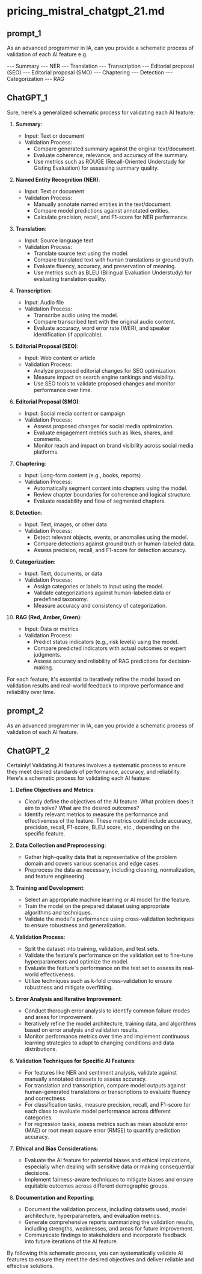 
# pricing_mistral_chatgpt_21.md

## prompt_1
As an advanced programmer in IA, can you provide a schematic process of validation of each AI feature e.g.

--- Summary
--- NER
--- Translation
--- Transcription
--- Editorial proposal (SEO)
--- Editorial proposal (SMO)
--- Chaptering
--- Detection
--- Categorization
--- RAG


## ChatGPT_1


Sure, here's a generalized schematic process for validating each AI feature:

1. **Summary**:
   - Input: Text or document
   - Validation Process:
     - Compare generated summary against the original text/document.
     - Evaluate coherence, relevance, and accuracy of the summary.
     - Use metrics such as ROUGE (Recall-Oriented Understudy for Gisting Evaluation) for assessing summary quality.

2. **Named Entity Recognition (NER)**:
   - Input: Text or document
   - Validation Process:
     - Manually annotate named entities in the text/document.
     - Compare model predictions against annotated entities.
     - Calculate precision, recall, and F1-score for NER performance.

3. **Translation**:
   - Input: Source language text
   - Validation Process:
     - Translate source text using the model.
     - Compare translated text with human translations or ground truth.
     - Evaluate fluency, accuracy, and preservation of meaning.
     - Use metrics such as BLEU (Bilingual Evaluation Understudy) for evaluating translation quality.

4. **Transcription**:
   - Input: Audio file
   - Validation Process:
     - Transcribe audio using the model.
     - Compare transcribed text with the original audio content.
     - Evaluate accuracy, word error rate (WER), and speaker identification (if applicable).

5. **Editorial Proposal (SEO)**:
   - Input: Web content or article
   - Validation Process:
     - Analyze proposed editorial changes for SEO optimization.
     - Measure impact on search engine rankings and visibility.
     - Use SEO tools to validate proposed changes and monitor performance over time.

6. **Editorial Proposal (SMO)**:
   - Input: Social media content or campaign
   - Validation Process:
     - Assess proposed changes for social media optimization.
     - Evaluate engagement metrics such as likes, shares, and comments.
     - Monitor reach and impact on brand visibility across social media platforms.

7. **Chaptering**:
   - Input: Long-form content (e.g., books, reports)
   - Validation Process:
     - Automatically segment content into chapters using the model.
     - Review chapter boundaries for coherence and logical structure.
     - Evaluate readability and flow of segmented chapters.

8. **Detection**:
   - Input: Text, images, or other data
   - Validation Process:
     - Detect relevant objects, events, or anomalies using the model.
     - Compare detections against ground truth or human-labeled data.
     - Assess precision, recall, and F1-score for detection accuracy.

9. **Categorization**:
   - Input: Text, documents, or data
   - Validation Process:
     - Assign categories or labels to input using the model.
     - Validate categorizations against human-labeled data or predefined taxonomy.
     - Measure accuracy and consistency of categorization.

10. **RAG (Red, Amber, Green)**:
    - Input: Data or metrics
    - Validation Process:
      - Predict status indicators (e.g., risk levels) using the model.
      - Compare predicted indicators with actual outcomes or expert judgments.
      - Assess accuracy and reliability of RAG predictions for decision-making.

For each feature, it's essential to iteratively refine the model based on validation results and real-world feedback to improve performance and reliability over time.


## prompt_2
As an advanced programmer in IA, can you provide a schematic process of validation of each AI feature.

## ChatGPT_2
Certainly! Validating AI features involves a systematic process to ensure they meet desired standards of performance, accuracy, and reliability. Here's a schematic process for validating each AI feature:

1. **Define Objectives and Metrics**:
   - Clearly define the objectives of the AI feature. What problem does it aim to solve? What are the desired outcomes?
   - Identify relevant metrics to measure the performance and effectiveness of the feature. These metrics could include accuracy, precision, recall, F1-score, BLEU score, etc., depending on the specific feature.

2. **Data Collection and Preprocessing**:
   - Gather high-quality data that is representative of the problem domain and covers various scenarios and edge cases.
   - Preprocess the data as necessary, including cleaning, normalization, and feature engineering.

3. **Training and Development**:
   - Select an appropriate machine learning or AI model for the feature.
   - Train the model on the prepared dataset using appropriate algorithms and techniques.
   - Validate the model's performance using cross-validation techniques to ensure robustness and generalization.

4. **Validation Process**:
   - Split the dataset into training, validation, and test sets.
   - Validate the feature's performance on the validation set to fine-tune hyperparameters and optimize the model.
   - Evaluate the feature's performance on the test set to assess its real-world effectiveness.
   - Utilize techniques such as k-fold cross-validation to ensure robustness and mitigate overfitting.

5. **Error Analysis and Iterative Improvement**:
   - Conduct thorough error analysis to identify common failure modes and areas for improvement.
   - Iteratively refine the model architecture, training data, and algorithms based on error analysis and validation results.
   - Monitor performance metrics over time and implement continuous learning strategies to adapt to changing conditions and data distributions.

6. **Validation Techniques for Specific AI Features**:
   - For features like NER and sentiment analysis, validate against manually annotated datasets to assess accuracy.
   - For translation and transcription, compare model outputs against human-generated translations or transcriptions to evaluate fluency and correctness.
   - For classification tasks, measure precision, recall, and F1-score for each class to evaluate model performance across different categories.
   - For regression tasks, assess metrics such as mean absolute error (MAE) or root mean square error (RMSE) to quantify prediction accuracy.

7. **Ethical and Bias Considerations**:
   - Evaluate the AI feature for potential biases and ethical implications, especially when dealing with sensitive data or making consequential decisions.
   - Implement fairness-aware techniques to mitigate biases and ensure equitable outcomes across different demographic groups.

8. **Documentation and Reporting**:
   - Document the validation process, including datasets used, model architecture, hyperparameters, and evaluation metrics.
   - Generate comprehensive reports summarizing the validation results, including strengths, weaknesses, and areas for future improvement.
   - Communicate findings to stakeholders and incorporate feedback into future iterations of the AI feature.

By following this schematic process, you can systematically validate AI features to ensure they meet the desired objectives and deliver reliable and effective solutions.